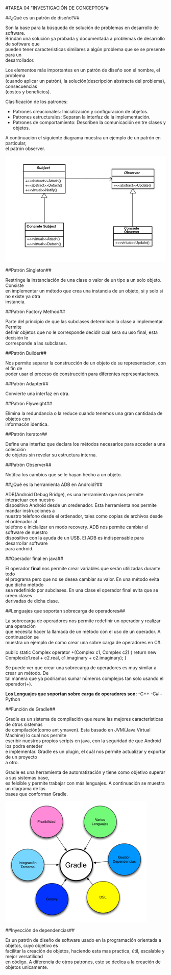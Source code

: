 #TAREA 04 "INVESTIGACIÓN DE CONCEPTOS"#

##¿Qué es un patrón de diseño?##

Son la base para la búsqueda de solución de problemas en desarrollo de software.  
Brindan una solución ya probada y documentada a problemas de desarrollo de software que  
pueden tener caracteristicas similares a algún problema que se se presente para un  
desarrollador.

Los elementos más importantes en un patrón de diseño son el nombre, el problema  
(cuando aplicar un patrón), la solución(descripción abstracta del problema), consecuencias  
(costos y beneficios).

Clasificación de los patrones:

- Patrones creacionales: Inicialización y configuracion de objetos.
- Patrones estructurales: Separan la interfaz de la implementación.
- Patrones de comportamiento: Describen la comunicación en tre clases y objetos.

A continuación el siguiente diagrama muestra un ejemplo de un patrón en particular,  
el patrón observer.

![Diagrama Patrón](Patron.jpg "Diagrama del patrón observer.")

##Patrón Singleton##

Restringe la instanciación de una clase o valor de un tipo a un solo objeto. Consiste  
en implementar un método que crea una instancia de un objeto, si y solo si no existe ya otra  
instancia.

##Patrón Factory Method##

Parte del principio de que las subclases determinan la clase a implementar. Permite  
definir objetos que no le corresponde decidir cual sera su uso final, esta decisión le  
corresponde  a las subclases.

##Patrón Builder##
	
Nos permite separar la construcción de un objeto de su representacion, con el fin de  
poder usar el proceso de construcción para diferentes representaciones.  

##Patrón Adapter##

Convierte una interfaz en otra.

##Patrón Flyweight##

Elimina la redundancia o la reduce cuando tenemos una gran cantidada de objetos con  
informacón identica.

##Patrón Iterator##

Define una interfaz que declara los métodos necesarios para acceder a una colección  
de objetos sin revelar su estructura interna. 

##Patrón Observer##
	
Notifca los cambios que se le hayan hecho a un objeto.

##¿Qué es la herramienta ADB en Android?##

ADB(Android Debug Bridge), es una herramienta que nos permite interactuar con nuestro  
dispositivo Android desde un oredenador. Esta herramienta nos permite mandar instrucciones a  
nuestro telefono desde el ordenador, tales como copias de archivos desde el ordenador al  
teléfono e inicializar en modo recovery. ADB nos permite cambiar el software de nuestro  
dispositivo con la ayuda de un USB. El ADB es indispensable para desarrollar software  
para android.

##Operador final en java##

El operador **final** nos permite crear variables que serán utilizadas durante todo  
el programa pero que no se desea cambiar su valor. En una método evita que dicho método  
sea redefinido por subclases. En una clase el operador final evita que se creen clases  
derivadas de  dicha clase.

##Lenguajes que soportan sobrecarga de operadores##

La sobrecarga de operadores nos permite redefinir un operador y realizar una operación  
que necesita hacer la llamada de un método con el uso de un operador. A continuación se  
muestra un ejemplo de como crear una sobre carga de operadores en C#.


public static Complex operator +(Complex c1, Complex c2)
{
	return new Complex(c1.real + c2.real, c1.imaginary + c2.imaginary);
}

Se puede ver que crear una sobrecarga de operadores es muy similar a crear un método. De  
tal manera que ya podriamos sumar números complejos tan solo usando el operador(+).

**Los Lenguajes que soportan sobre carga de operadores son:**
-C++
-C#
-Python

##Función de Gradle##

Gradle es un sistema de compilación que reune las mejores caracteristicas de otros sistemas  
de compilación(como ant ymaven). Esta basado en JVM(Java Virtual Machine) lo cual nos permite  
escribir nuestros propios scripts en java, con la seguridad de que Android los podra enteder  
e implementar. Gradle es un plugin, el cuál nos permite actualizar y exportar de un proyecto  
a otro.

Gradle es una herramienta de automatización y tiene como objetivo superar a sus sistemas base,  
es felxible y permite trabajar con más lenguajes. A continuación se muestra un diagrama de las  
bases que conforman Gradle. 

![Diagrama Gradle](Gradle.gif "Diagrama de Gradle")

##Inyección de dependencias##

Es un patrón de diseño de software usado en la programación orientada a objetos, cuyo objetivo es  
facilitar la creación de objetos, haciendo esta mas practica, útil, escalable y mejor versatilidad  
en código. A diferencia de otros patrones, este se dedica a la creación de objetos unicamente.

